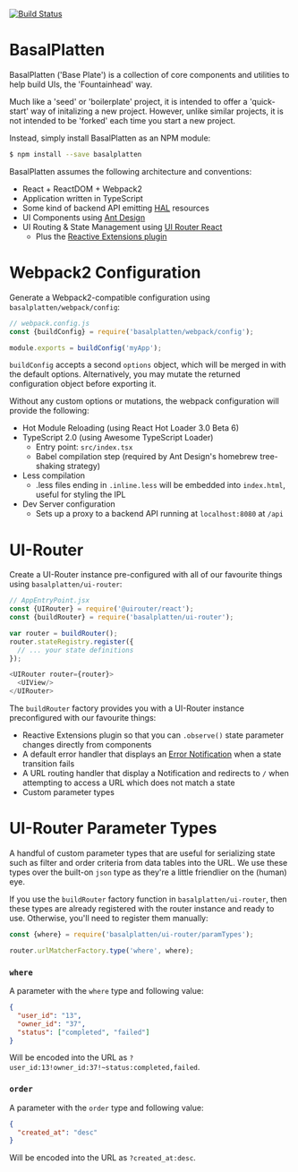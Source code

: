 [![Build Status](https://travis-ci.org/FountainheadTechnologies/basalplatten.svg?branch=master)](https://travis-ci.org/FountainheadTechnologies/basalplatten)

# BasalPlatten

BasalPlatten ('Base Plate') is a collection of core components and utilities to help build UIs, the 'Fountainhead' way.

Much like a 'seed' or 'boilerplate' project, it is intended to offer a 'quick-start' way of initalizing a new project. However, unlike similar projects, it is not intended to be 'forked' each time you start a new project.

Instead, simply install BasalPlatten as an NPM module:

```bash
$ npm install --save basalplatten
```

BasalPlatten assumes the following architecture and conventions:

- React + ReactDOM + Webpack2
- Application written in TypeScript
- Some kind of backend API emitting [HAL](https://tools.ietf.org/html/draft-kelly-json-hal-08) resources
- UI Components using [Ant Design](https://ant.design/docs/react/introduce)
- UI Routing & State Management using [UI Router React](https://ui-router.github.io/react/)
  - Plus the [Reactive Extensions plugin](https://github.com/ui-router/rx)

# Webpack2 Configuration

Generate a Webpack2-compatible configuration using `basalplatten/webpack/config`:

```javascript
// webpack.config.js
const {buildConfig} = require('basalplatten/webpack/config');

module.exports = buildConfig('myApp');
```

`buildConfig` accepts a second `options` object, which will be merged in with the default options. Alternatively, you may mutate the returned configuration object before exporting it.

Without any custom options or mutations, the webpack configuration will provide the following:

- Hot Module Reloading (using React Hot Loader 3.0 Beta 6)
- TypeScript 2.0 (using Awesome TypeScript Loader)
  - Entry point: `src/index.tsx`
  - Babel compilation step (required by Ant Design's homebrew tree-shaking strategy)
- Less compilation
  - .less files ending in `.inline.less` will be embedded into `index.html`, useful for styling the IPL
- Dev Server configuration
  - Sets up a proxy to a backend API running at `localhost:8080` at `/api`

# UI-Router

Create a UI-Router instance pre-configured with all of our favourite things using `basalplatten/ui-router`:

```javascript
// AppEntryPoint.jsx
const {UIRouter} = require('@uirouter/react');
const {buildRouter} = require('basalplatten/ui-router');

var router = buildRouter();
router.stateRegistry.register({
  // ... your state definitions
});

<UIRouter router={router}>
  <UIView/>
</UIRouter>
```

The `buildRouter` factory provides you with a UI-Router instance preconfigured with our favourite things:

- Reactive Extensions plugin so that you can `.observe()` state parameter changes directly from components
- A default error handler that displays an [Error Notification](https://ant.design/components/notification/) when a state transition fails
- A URL routing handler that display a Notification and redirects to `/` when attempting to access a URL which does not match a state
- Custom parameter types

# UI-Router Parameter Types

A handful of custom parameter types that are useful for serializing state such as filter and order criteria from data tables into the URL. We use these types over the built-on `json` type as they're a little friendlier on the (human) eye.

If you use the `buildRouter` factory function in `basalplatten/ui-router`, then these types are already registered with the router instance and ready to use. Otherwise, you'll need to register them manually:

```javascript
const {where} = require('basalplatten/ui-router/paramTypes');

router.urlMatcherFactory.type('where', where);
```

### `where`

A parameter with the `where` type and following value:

```json
{
  "user_id": "13",
  "owner_id": "37",
  "status": ["completed", "failed"]
}
```

Will be encoded into the URL as `?user_id:13!owner_id:37!~status:completed,failed`.

### `order`

A parameter with the `order` type and following value:

```json
{
  "created_at": "desc"
}
```

Will be encoded into the URL as `?created_at:desc`.
